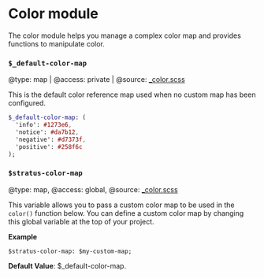# Color module
The color module helps you manage a complex color map and provides functions to manipulate color.
### `$_default-color-map`
@type: map | @access: private | @source: [_color.scss](https://github.com/MattMcAdams/stratus/blob/master/src/partials/_color.scss)

This is the default color reference map used when no custom map has been configured.
```sass
$_default-color-map: (
  'info': #1273e6,
  'notice': #da7b12,
  'negative': #d7373f,
  'positive': #258f6c
);
```

### `$stratus-color-map`
@type: map, @access: global, @source: [_color.scss](https://github.com/MattMcAdams/stratus/blob/master/src/partials/_color.scss)

This variable allows you to pass a custom color map to be used in the `color()` function below. You can define a custom color map by changing this global variable at the top of your project.

**Example**
```
$stratus-color-map: $my-custom-map;
```

**Default Value**: $_default-color-map.
